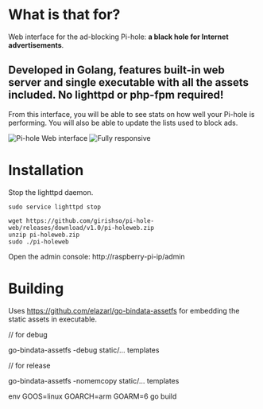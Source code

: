 # What is that for?

Web interface for the ad-blocking Pi-hole: **a black hole for Internet advertisements**.

## Developed in Golang, features built-in web server and single executable with all the assets included. No lighttpd or php-fpm required!

From this interface, you will be able to see stats on how well your Pi-hole is performing.  You will also be able to update the lists used to block ads.

![Pi-hole Web interface](http://i.imgur.com/x2iMfoc.png)
![Fully responsive](http://i.imgur.com/NyAIXm8.png)

# Installation

Stop the lighttpd daemon.

```
sudo service lighttpd stop
```

```
wget https://github.com/girishso/pi-hole-web/releases/download/v1.0/pi-holeweb.zip
unzip pi-holeweb.zip
sudo ./pi-holeweb
```

Open the admin console: http://raspberry-pi-ip/admin

# Building

Uses https://github.com/elazarl/go-bindata-assetfs for embedding the static assets in executable.

// for debug

go-bindata-assetfs -debug static/... templates


// for release

go-bindata-assetfs -nomemcopy static/... templates

env GOOS=linux GOARCH=arm GOARM=6 go build


